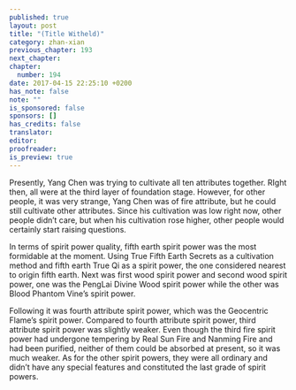 ```yaml
---
published: true
layout: post
title: "(Title Witheld)"
category: zhan-xian
previous_chapter: 193
next_chapter: 
chapter:
  number: 194
date: 2017-04-15 22:25:10 +0200
has_note: false
note: ""
is_sponsored: false
sponsors: []
has_credits: false
translator:
editor:
proofreader:
is_preview: true
---
```

Presently, Yang Chen was trying to cultivate all ten attributes together. RIght then, all were at the third layer of foundation stage. However, for other people, it was very strange, Yang Chen was of fire attribute, but he could still cultivate other attributes. Since his cultivation was low right now, other people didn’t care, but when his cultivation rose higher, other people would certainly start raising questions.

In terms of spirit power quality, fifth earth spirit power was the most formidable at the moment. Using True Fifth Earth Secrets as a cultivation method and fifth earth True Qi as a spirit power, the one considered nearest to origin fifth earth. Next was first wood spirit power and second wood spirit power, one was the PengLai Divine Wood spirit power while the other was Blood Phantom Vine’s spirit power.

Following it was fourth attribute spirit power, which was the Geocentric Flame’s spirit power. Compared to fourth attribute spirit power, third attribute spirit power was slightly weaker. Even though the third fire spirit power had undergone tempering by Real Sun Fire and Nanming Fire and had been purified, neither of them could be absorbed at present, so it was much weaker. As for the other spirit powers, they were all ordinary and didn’t have any special features and constituted the last grade of spirit powers.
